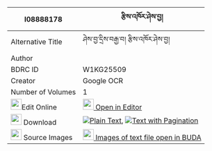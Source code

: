 |I08888178|རྩིས་འཁོར་ཤེས་བྱ། 
| --- | --- 
|Alternative Title |ཤེས་བྱ་དྲིས་བརྒྱ་བ། རྩིས་འཁོར་ཤེས་བྱ།
|Author | 
|BDRC ID | W1KG25509
|Creator | Google OCR
|Number of Volumes| 1
|<img width="25" src="https://img.icons8.com/color/25/000000/edit-property.png">Edit Online| [<img width="25" src="https://avatars.githubusercontent.com/u/45091458?s=200&v=4"> Open in Editor](http://editor.openpecha.org/I08888178)
|<img width="25" src="https://img.icons8.com/fluent/48/000000/download-2.png"/>  Download | [![](https://img.icons8.com/color/20/000000/txt.png)Plain Text](https://github.com/Openpecha/I08888178/releases/download/v2/tsi_khor_sheja_plain_I08888178.zip), [![](https://img.icons8.com/color/20/000000/txt.png)Text with Pagination](https://github.com/Openpecha/I08888178/releases/download/v2/tsi_khor_sheja_pages_I08888178.zip)
|<img width="25" src="https://img.icons8.com/plasticine/100/000000/pictures-folder.png"/>  Source Images | [<img width="25" src="https://library.bdrc.io/icons/BUDA-small.svg"> Images of text file open in BUDA](https://library.bdrc.io/show/bdr:W1KG25509)